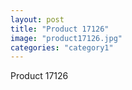 ```yaml
---
layout: post
title: "Product 17126"
image: "product17126.jpg"
categories: "category1"
---
```

Product 17126
